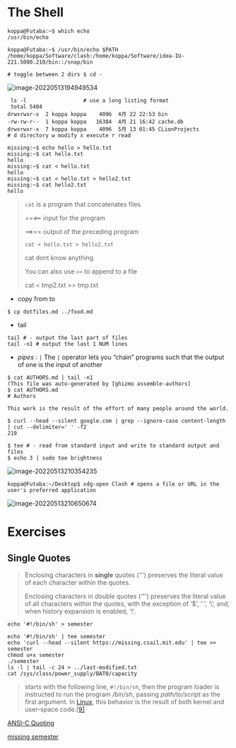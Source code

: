 # The Shell

```shell
koppa@Futaba:~$ which echo
/usr/bin/echo

koppa@Futaba:~$ /usr/bin/echo $PATH
/home/koppa/Software/clash:/home/koppa/Software/idea-IU-221.5080.210/bin::/snap/bin

# toggle between 2 dirs $ cd -
```



![image-20220513194949534](/home/koppa/.config/Typora/typora-user-images/image-20220513194949534.png)

```shell
 ls -l                  # use a long listing format
 total 5404
drwxrwxr-x  2 koppa koppa    4096  4月 22 22:53 bin
-rw-rw-r--  1 koppa koppa   16384  4月 21 16:42 cache.db
drwxrwxr-x  7 koppa koppa    4096  5月 13 01:45 CLionProjects
# d directory w modify x execute r read 
```

```shell
missing:~$ echo hello > hello.txt
missing:~$ cat hello.txt
hello
missing:~$ cat < hello.txt
hello
missing:~$ cat < hello.txt > hello2.txt
missing:~$ cat hello2.txt
hello
```

> `cat` is a program that concatenates files
>
> ==<==  input for the program
>
> ==>== output of the preceding program
>
> 
>
> `cat < hello.txt > hello2.txt` 
>
> cat dont know anything
>
> 
>
> You can also use `>>` to append to a file
>
> cat < tmp2.txt >> tmp.txt

* copy from to

```shell
$ cp dotfiles.md ../food.md
```

* tail

```shell
tail # - output the last part of files
tail -n1 # output the last 1 NUM lines
```

* *pipes* : `|` The `|` operator lets you “chain” programs such that the output of one is the input of another

```shell
$ cat AUTHORS.md | tail -n1
(This file was auto-generated by [ghizmo assemble-authors]
$ cat AUTHORS.md 
# Authors

This work is the result of the effort of many people around the world.
```

```shell
$ curl --head --silent google.com | grep --ignore-case content-length | cut --delimiter=' ' -f2
219
```

```shell
$ tee # - read from standard input and write to standard output and files
$ echo 3 | sudo tee brightness
```

![image-20220513210354235](/home/koppa/.config/Typora/typora-user-images/image-20220513210354235.png)



```shell
koppa@Futaba:~/Desktop$ xdg-open Clash # opens a file or URL in the user's preferred application
```

![image-20220513210650674](/home/koppa/.config/Typora/typora-user-images/image-20220513210650674.png)

# Exercises

## Single Quotes

> Enclosing characters in **single** quotes (‘'’) preserves the literal value of each character within the quotes.
>
> Enclosing characters in double quotes (‘"’) preserves the literal value of all characters within the quotes, with the exception of ‘$’, ‘`’, ‘\’, and, when history expansion is enabled, ‘!’. 

```shell
echo '#!/bin/sh' > semester

echo '#!/bin/sh' | tee semester
echo 'curl --head --silent https://missing.csail.mit.edu' | tee >> semester
chmod u+x semester
./semester
ls -l | tail -c 24 > ../last-modified.txt
cat /sys/class/power_supply/BAT0/capacity
```



> starts with the following line, `#!/bin/sh`, then the program loader is instructed to run the program */bin/sh*, passing *path/to/script* as the first argument. In [Linux](https://en.wikipedia.org/wiki/Linux), this behavior is the result of both kernel and user-space code.[[9\]](https://en.wikipedia.org/wiki/Shebang_(Unix)#cite_note-9)



[ANSI-C Quoting](https://www.gnu.org/software/bash/manual/html_node/ANSI_002dC-Quoting.html)

[missing semester](https://missing.csail.mit.edu/)

